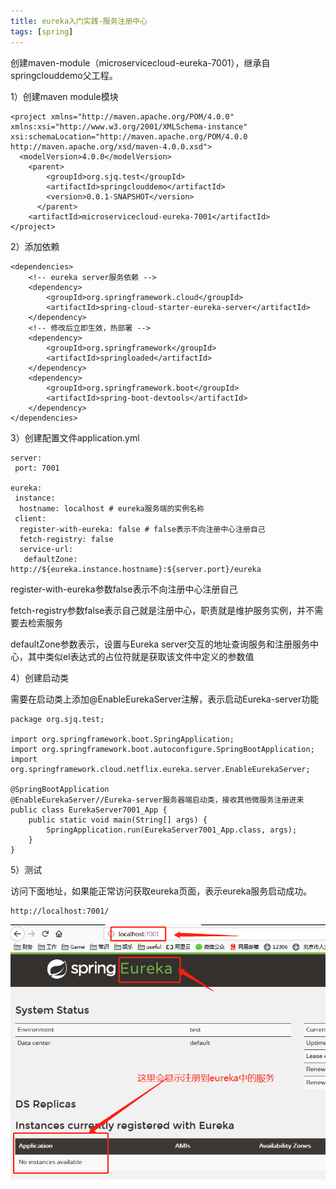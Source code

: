 ```yaml
---
title: eureka入门实践-服务注册中心
tags: [spring]
---
```


创建maven-module（microservicecloud-eureka-7001），继承自springclouddemo父工程。

1）创建maven module模块

```
<project xmlns="http://maven.apache.org/POM/4.0.0" xmlns:xsi="http://www.w3.org/2001/XMLSchema-instance" xsi:schemaLocation="http://maven.apache.org/POM/4.0.0 http://maven.apache.org/xsd/maven-4.0.0.xsd">
  <modelVersion>4.0.0</modelVersion>
    <parent>
        <groupId>org.sjq.test</groupId>
        <artifactId>springclouddemo</artifactId>
        <version>0.0.1-SNAPSHOT</version>
      </parent>
    <artifactId>microservicecloud-eureka-7001</artifactId>
</project>
```

2）添加依赖

```
<dependencies>
    <!-- eureka server服务依赖 -->
    <dependency>
        <groupId>org.springframework.cloud</groupId>
        <artifactId>spring-cloud-starter-eureka-server</artifactId>
    </dependency>
    <!-- 修改后立即生效，热部署 -->
    <dependency>
        <groupId>org.springframework</groupId>
        <artifactId>springloaded</artifactId>
    </dependency>
    <dependency>
        <groupId>org.springframework.boot</groupId>
        <artifactId>spring-boot-devtools</artifactId>
    </dependency>
</dependencies>
```

3）创建配置文件application.yml

```
server:
 port: 7001
 
eureka:
 instance:
  hostname: localhost # eureka服务端的实例名称
 client:
  register-with-eureka: false # false表示不向注册中心注册自己
  fetch-registry: false 
  service-url:
   defaultZone: http://${eureka.instance.hostname}:${server.port}/eureka 
```

register-with-eureka参数false表示不向注册中心注册自己

fetch-registry参数false表示自己就是注册中心，职责就是维护服务实例，并不需要去检索服务

defaultZone参数表示，设置与Eureka server交互的地址查询服务和注册服务中心，其中类似el表达式的占位符就是获取该文件中定义的参数值

4）创建启动类

需要在启动类上添加@EnableEurekaServer注解，表示启动Eureka-server功能

```
package org.sjq.test;

import org.springframework.boot.SpringApplication;
import org.springframework.boot.autoconfigure.SpringBootApplication;
import org.springframework.cloud.netflix.eureka.server.EnableEurekaServer;

@SpringBootApplication
@EnableEurekaServer//Eureka-server服务器端启动类，接收其他微服务注册进来
public class EurekaServer7001_App {
    public static void main(String[] args) {
        SpringApplication.run(EurekaServer7001_App.class, args);
    }
}
```

5）测试

访问下面地址，如果能正常访问获取eureka页面，表示eureka服务启动成功。

```
http://localhost:7001/
```

![](/images/spring/springcloud/eureka/eureka-server-start.png)
